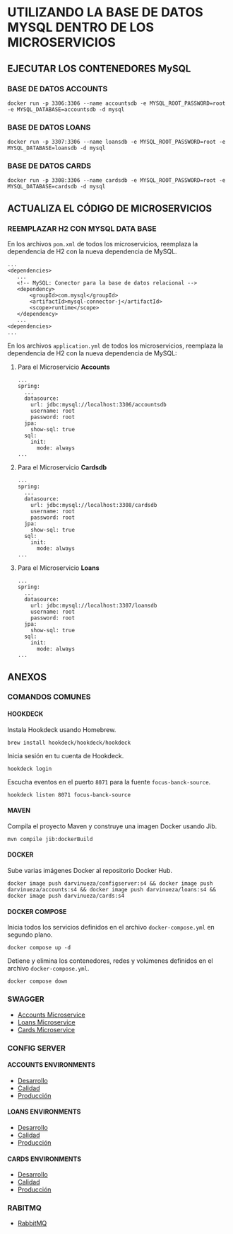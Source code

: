UTILIZANDO LA BASE DE DATOS MYSQL DENTRO DE LOS MICROSERVICIOS
==
## EJECUTAR LOS CONTENEDORES MySQL 

### BASE DE DATOS ACCOUNTS
```
docker run -p 3306:3306 --name accountsdb -e MYSQL_ROOT_PASSWORD=root -e MYSQL_DATABASE=accountsdb -d mysql
```

### BASE DE DATOS LOANS
```
docker run -p 3307:3306 --name loansdb -e MYSQL_ROOT_PASSWORD=root -e MYSQL_DATABASE=loansdb -d mysql
```

### BASE DE DATOS CARDS
```
docker run -p 3308:3306 --name cardsdb -e MYSQL_ROOT_PASSWORD=root -e MYSQL_DATABASE=cardsdb -d mysql
```

## ACTUALIZA EL CÓDIGO DE MICROSERVICIOS
### REEMPLAZAR H2 CON MYSQL DATA BASE
En los archivos `pom.xml` de todos los microservicios, reemplaza la dependencia de H2 con la nueva dependencia de MySQL.
```
...
<dependencies>
   ...
   <!-- MySQL: Conector para la base de datos relacional -->
   <dependency>
       <groupId>com.mysql</groupId>
       <artifactId>mysql-connector-j</artifactId>
       <scope>runtime</scope>
   </dependency>
   ...
<dependencies>
...
```
En los archivos `application.yml` de todos los microservicios, reemplaza la dependencia de H2 con la nueva dependencia de MySQL:

1. Para el Microservicio **Accounts**
   ```
   ...
   spring:
     ...
     datasource:
       url: jdbc:mysql://localhost:3306/accountsdb
       username: root
       password: root
     jpa:
       show-sql: true
     sql:
       init:
         mode: always
   ...
   ```

2. Para el Microservicio **Cardsdb**
   ```
   ...
   spring:
     ...
     datasource:
       url: jdbc:mysql://localhost:3308/cardsdb
       username: root
       password: root
     jpa:
       show-sql: true
     sql:
       init:
         mode: always
   ...
   ```

3. Para el Microservicio **Loans**
   ```
   ...
   spring:
     ...
     datasource:
       url: jdbc:mysql://localhost:3307/loansdb
       username: root
       password: root
     jpa:
       show-sql: true
     sql:
       init:
         mode: always
   ...
   ```

## ANEXOS
### COMANDOS COMUNES
#### HOOKDECK
Instala Hookdeck usando Homebrew.
```
brew install hookdeck/hookdeck/hookdeck
```
Inicia sesión en tu cuenta de Hookdeck.
```
hookdeck login
```
Escucha eventos en el puerto `8071` para la fuente `focus-banck-source`.
```
hookdeck listen 8071 focus-banck-source
```
#### MAVEN
Compila el proyecto Maven y construye una imagen Docker usando Jib.
```
mvn compile jib:dockerBuild
```
#### DOCKER
Sube varias imágenes Docker al repositorio Docker Hub.
```
docker image push darvinueza/configserver:s4 && docker image push darvinueza/accounts:s4 && docker image push darvinueza/loans:s4 && docker image push darvinueza/cards:s4
```
#### DOCKER COMPOSE
Inicia todos los servicios definidos en el archivo `docker-compose.yml` en segundo plano.
```
docker compose up -d 
```
Detiene y elimina los contenedores, redes y volúmenes definidos en el archivo `docker-compose.yml`.
```
docker compose down
```

### SWAGGER
- [Accounts Microservice](http://localhost:8080/swagger-ui/index.html)
- [Loans Microservice](http://localhost:8090/swagger-ui/index.html)
- [Cards Microservice](http://localhost:9000/swagger-ui/index.html)

### CONFIG SERVER
#### ACCOUNTS ENVIRONMENTS
- [Desarrollo](http://localhost:8071/accounts/dev)
- [Calidad](http://localhost:8071/accounts/qa)
- [Producción](http://localhost:8071/accounts/prod)
#### LOANS ENVIRONMENTS
- [Desarrollo](http://localhost:8071/loans/dev)
- [Calidad](http://localhost:8071/loans/qa)
- [Producción](http://localhost:8071/loans/prod)
#### CARDS ENVIRONMENTS
- [Desarrollo](http://localhost:8071/loans/dev)
- [Calidad](http://localhost:8071/loans/qa)
- [Producción](http://localhost:8071/loans/prod)

### RABITMQ
- [RabbitMQ](http://localhost:15672/#/)